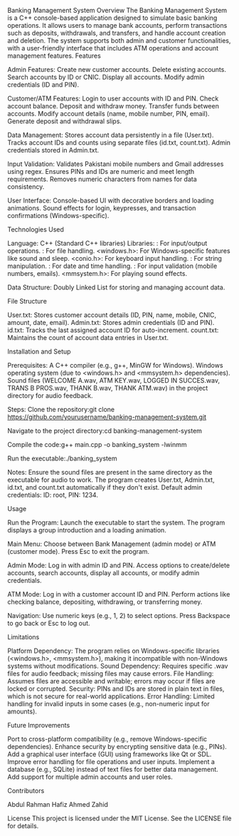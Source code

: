 Banking Management System
Overview
The Banking Management System is a C++ console-based application designed to simulate basic banking operations. It allows users to manage bank accounts, perform transactions such as deposits, withdrawals, and transfers, and handle account creation and deletion. The system supports both admin and customer functionalities, with a user-friendly interface that includes ATM operations and account management features.
Features

Admin Features:
Create new customer accounts.
Delete existing accounts.
Search accounts by ID or CNIC.
Display all accounts.
Modify admin credentials (ID and PIN).


Customer/ATM Features:
Login to user accounts with ID and PIN.
Check account balance.
Deposit and withdraw money.
Transfer funds between accounts.
Modify account details (name, mobile number, PIN, email).
Generate deposit and withdrawal slips.


Data Management:
Stores account data persistently in a file (User.txt).
Tracks account IDs and counts using separate files (id.txt, count.txt).
Admin credentials stored in Admin.txt.


Input Validation:
Validates Pakistani mobile numbers and Gmail addresses using regex.
Ensures PINs and IDs are numeric and meet length requirements.
Removes numeric characters from names for data consistency.


User Interface:
Console-based UI with decorative borders and loading animations.
Sound effects for login, keypresses, and transaction confirmations (Windows-specific).



Technologies Used

Language: C++ (Standard C++ libraries)
Libraries:
<iostream>: For input/output operations.
<fstream>: For file handling.
<windows.h>: For Windows-specific features like sound and sleep.
<conio.h>: For keyboard input handling.
<string>: For string manipulation.
<ctime>: For date and time handling.
<regex>: For input validation (mobile numbers, emails).
<mmsystem.h>: For playing sound effects.


Data Structure: Doubly Linked List for storing and managing account data.

File Structure

User.txt: Stores customer account details (ID, PIN, name, mobile, CNIC, amount, date, email).
Admin.txt: Stores admin credentials (ID and PIN).
id.txt: Tracks the last assigned account ID for auto-increment.
count.txt: Maintains the count of account data entries in User.txt.

Installation and Setup

Prerequisites:
A C++ compiler (e.g., g++, MinGW for Windows).
Windows operating system (due to <windows.h> and <mmsystem.h> dependencies).
Sound files (WELCOME A.wav, ATM KEY.wav, LOGGED IN SUCCES.wav, TRANS B PROS.wav, THANK B.wav, THANK ATM.wav) in the project directory for audio feedback.


Steps:
Clone the repository:git clone https://github.com/yourusername/banking-management-system.git


Navigate to the project directory:cd banking-management-system


Compile the code:g++ main.cpp -o banking_system -lwinmm


Run the executable:./banking_system




Notes:
Ensure the sound files are present in the same directory as the executable for audio to work.
The program creates User.txt, Admin.txt, id.txt, and count.txt automatically if they don't exist.
Default admin credentials: ID: root, PIN: 1234.



Usage

Run the Program:
Launch the executable to start the system.
The program displays a group introduction and a loading animation.


Main Menu:
Choose between Bank Management (admin mode) or ATM (customer mode).
Press Esc to exit the program.


Admin Mode:
Log in with admin ID and PIN.
Access options to create/delete accounts, search accounts, display all accounts, or modify admin credentials.


ATM Mode:
Log in with a customer account ID and PIN.
Perform actions like checking balance, depositing, withdrawing, or transferring money.


Navigation:
Use numeric keys (e.g., 1, 2) to select options.
Press Backspace to go back or Esc to log out.



Limitations

Platform Dependency: The program relies on Windows-specific libraries (<windows.h>, <mmsystem.h>), making it incompatible with non-Windows systems without modifications.
Sound Dependency: Requires specific .wav files for audio feedback; missing files may cause errors.
File Handling: Assumes files are accessible and writable; errors may occur if files are locked or corrupted.
Security: PINs and IDs are stored in plain text in files, which is not secure for real-world applications.
Error Handling: Limited handling for invalid inputs in some cases (e.g., non-numeric input for amounts).

Future Improvements

Port to cross-platform compatibility (e.g., remove Windows-specific dependencies).
Enhance security by encrypting sensitive data (e.g., PINs).
Add a graphical user interface (GUI) using frameworks like Qt or SDL.
Improve error handling for file operations and user inputs.
Implement a database (e.g., SQLite) instead of text files for better data management.
Add support for multiple admin accounts and user roles.

Contributors

Abdul Rahman
Hafiz Ahmed Zahid

License
This project is licensed under the MIT License. See the LICENSE file for details.
